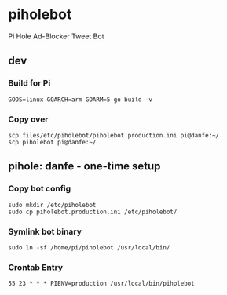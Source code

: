 # piholebot
Pi Hole Ad-Blocker Tweet Bot

## dev
### Build for Pi
```
GOOS=linux GOARCH=arm GOARM=5 go build -v
```
### Copy over
```
scp files/etc/piholebot/piholebot.production.ini pi@danfe:~/
scp piholebot pi@danfe:~/
```

## pihole: danfe - one-time setup
### Copy bot config
```
sudo mkdir /etc/piholebot
sudo cp piholebot.production.ini /etc/piholebot/
```
### Symlink bot binary
```
sudo ln -sf /home/pi/piholebot /usr/local/bin/
```

### Crontab Entry
```
55 23 * * * PIENV=production /usr/local/bin/piholebot
```

